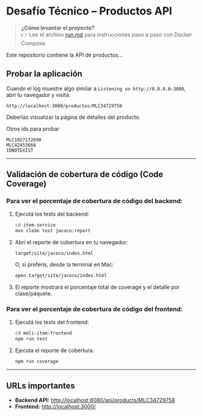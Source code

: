 # Desafío Técnico – Productos API

> **¿Cómo levantar el proyecto?**  
> 👉 Lee el archivo [run.md](./run.md) para instrucciones paso a paso con Docker Compose.

Este repositorio contiene la API de productos…

## Probar la aplicación

Cuando el log muestre algo similar a `Listening on http://0.0.0.0:3000`, abrí tu navegador y visitá:

```
http://localhost:3000/productos/MLC34729758
```

Deberías visualizar la página de detalles del producto.

Otros ids para probar

```
MLC1027172690
MLC42453668
IDNOTEXIST
```

---

## Validación de cobertura de código (Code Coverage)

### Para ver el porcentaje de cobertura de código del backend:

1. Ejecutá los tests del backend:
    ```bash
    cd item-service
    mvn clean test jacoco:report
    ```
2. Abrí el reporte de cobertura en tu navegador:
    ```
    target/site/jacoco/index.html
    ```
   O, si preferís, desde la terminal en Mac:
    ```bash
    open target/site/jacoco/index.html
    ```
3. El reporte mostrará el porcentaje total de coverage y el detalle por clase/paquete.

### Para ver el porcentaje de cobertura de código del frontend:

1. Ejecutá los tests del frontend:
    ```bash
    cd meli-item-frontend
    npm run test
    ```
2. Ejecuta el reporte de cobertura:
    ```
    npm run coverage
    ```

---

## URLs importantes

- **Backend API:** [http://localhost:8080/api/products/MLC34729758](http://localhost:8080/api/products/MLC34729758)
- **Frontend:** [http://localhost:3000/](http://localhost:3000/)

